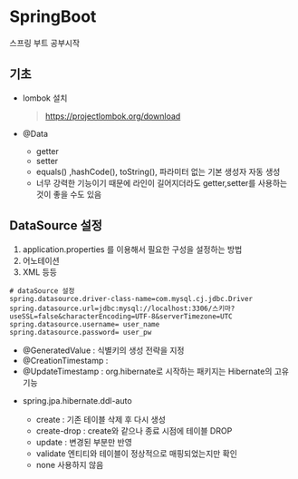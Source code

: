 # SpringBoot
스프링 부트 공부시작



## 기초

- lombok 설치

  > https://projectlombok.org/download

- @Data

  - getter
  - setter
  - equals() ,hashCode(), toString(), 파라미터 없는 기본 생성자 자동 생성
  - 너무 강력한 기능이기 때문에 라인이 길어지더라도 getter,setter를 사용하는 것이 좋을 수도 있음





## DataSource 설정

1. application.properties 를 이용해서 필요한 구성을 설정하는 방법
2. 어노테이션
3. XML 등등



```properties
# dataSource 설정
spring.datasource.driver-class-name=com.mysql.cj.jdbc.Driver
spring.datasource.url=jdbc:mysql://localhost:3306/스키마?useSSL=false&characterEncoding=UTF-8&serverTimezone=UTC
spring.datasource.username= user_name
spring.datasource.password= user_pw
```





- @GeneratedValue : 식별키의 생성 전략을 지정
- @CreationTimestamp : 
- @UpdateTimestamp : org.hibernate로 시작하는 패키지는 Hibernate의 고유기능



* spring.jpa.hibernate.ddl-auto

  - create : 기존 테이블 삭제 후 다시 생성
  - create-drop : create와 같으나 종료 시점에 테이블 DROP
  - update : 변경된 부분만 반영
  - validate 엔티티와 테이블이 정상적으로 매핑되었는지만 확인
  - none 사용하지 않음
